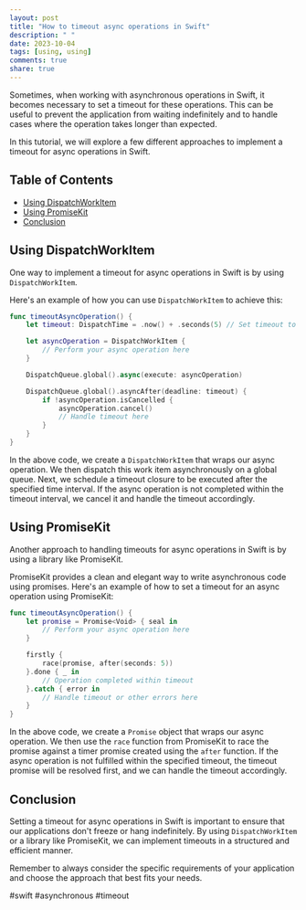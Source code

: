 ```yaml
---
layout: post
title: "How to timeout async operations in Swift"
description: " "
date: 2023-10-04
tags: [using, using]
comments: true
share: true
---
```


Sometimes, when working with asynchronous operations in Swift, it becomes necessary to set a timeout for these operations. This can be useful to prevent the application from waiting indefinitely and to handle cases where the operation takes longer than expected.

In this tutorial, we will explore a few different approaches to implement a timeout for async operations in Swift.

## Table of Contents
- [Using DispatchWorkItem](#using-dispatchworkitem)
- [Using PromiseKit](#using-promisekit)
- [Conclusion](#conclusion)

## Using DispatchWorkItem

One way to implement a timeout for async operations in Swift is by using `DispatchWorkItem`. 

Here's an example of how you can use `DispatchWorkItem` to achieve this:

```swift
func timeoutAsyncOperation() {
    let timeout: DispatchTime = .now() + .seconds(5) // Set timeout to 5 seconds

    let asyncOperation = DispatchWorkItem {
        // Perform your async operation here
    }

    DispatchQueue.global().async(execute: asyncOperation)

    DispatchQueue.global().asyncAfter(deadline: timeout) {
        if !asyncOperation.isCancelled {
            asyncOperation.cancel()
            // Handle timeout here
        }
    }
}
```

In the above code, we create a `DispatchWorkItem` that wraps our async operation. We then dispatch this work item asynchronously on a global queue. Next, we schedule a timeout closure to be executed after the specified time interval. If the async operation is not completed within the timeout interval, we cancel it and handle the timeout accordingly.

## Using PromiseKit

Another approach to handling timeouts for async operations in Swift is by using a library like PromiseKit. 

PromiseKit provides a clean and elegant way to write asynchronous code using promises. Here's an example of how to set a timeout for an async operation using PromiseKit:

```swift
func timeoutAsyncOperation() {
    let promise = Promise<Void> { seal in
        // Perform your async operation here
    }

    firstly {
        race(promise, after(seconds: 5))
    }.done { _ in
        // Operation completed within timeout
    }.catch { error in
        // Handle timeout or other errors here
    }
}
```

In the above code, we create a `Promise` object that wraps our async operation. We then use the `race` function from PromiseKit to race the promise against a timer promise created using the `after` function. If the async operation is not fulfilled within the specified timeout, the timeout promise will be resolved first, and we can handle the timeout accordingly.

## Conclusion

Setting a timeout for async operations in Swift is important to ensure that our applications don't freeze or hang indefinitely. By using `DispatchWorkItem` or a library like PromiseKit, we can implement timeouts in a structured and efficient manner.

Remember to always consider the specific requirements of your application and choose the approach that best fits your needs.

#swift #asynchronous #timeout
